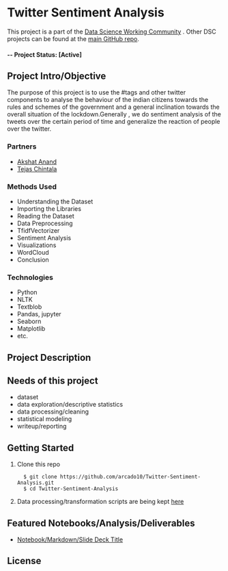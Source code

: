 # Twitter Sentiment Analysis
This project is a part of the [Data Science Working Community](https://dscommunity.in/) . Other DSC projects can be found at the [main GitHub repo](https://github.com/orgs/Data-Science-Community-SRM/dashboard).

#### -- Project Status: [Active]

## Project Intro/Objective
The purpose of this project is to use the #tags and other twitter components to analyse the behaviour of the indian citizens towards the rules and schemes of the government and a general inclination towards the overall situation of the lockdown.Generally , we do sentiment analysis of the tweets over the certain period of time and generalize the reaction of people over the twitter.

### Partners
* [Akshat Anand](https://github.com/cipheraxat)
* [Tejas Chintala](https://github.com/arcado10)

### Methods Used
* Understanding the Dataset
* Importing the Libraries
* Reading the Dataset
* Data Preprocessing
* TfidfVectorizer
* Sentiment Analysis
* Visualizations
* WordCloud
* Conclusion

### Technologies
* Python
* NLTK
* Textblob
* Pandas, jupyter
* Seaborn
* Matplotlib
* etc. 

## Project Description


## Needs of this project

- dataset
- data exploration/descriptive statistics
- data processing/cleaning
- statistical modeling
- writeup/reporting

## Getting Started

1. Clone this repo 
   ```
     $ git clone https://github.com/arcado10/Twitter-Sentiment-Analysis.git
     $ cd Twitter-Sentiment-Analysis
   ```
2. Data processing/transformation scripts are being kept [here](https://github.com/arcado10/Twitter-Sentiment-Analysis/blob/master/Covid-19%20Tweets%20(4).ipynb)


## Featured Notebooks/Analysis/Deliverables
* [Notebook/Markdown/Slide Deck Title](https://github.com/arcado10/Twitter-Sentiment-Analysis/blob/master/Covid-19%20Tweets%20(4).ipynb)

## License

